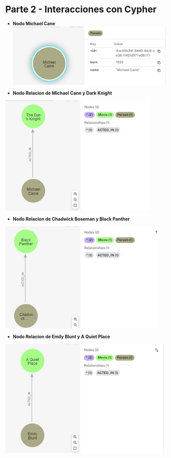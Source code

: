 # Parte 2 - Interacciones con Cypher

- **Nodo Michael Cane**  
![Creacion de Nodo de Michael Cane](./images/parte2_nodo1.jpg)

- **Nodo Relacion de Michael Cane y Dark Knight**  

![Creacion de Nodo de Michael Cane](./images/parte2_nodo2.jpg)

- **Nodo Relacion de Chadwick Boseman y Black Panther**  

![Relacion Creada](./images/parte2_nodo3.jpg)

- **Nodo Relacion de Emily Blunt y A Quiet Place**

![Relacion Creada](./images/parte2_nodo4.jpg)
